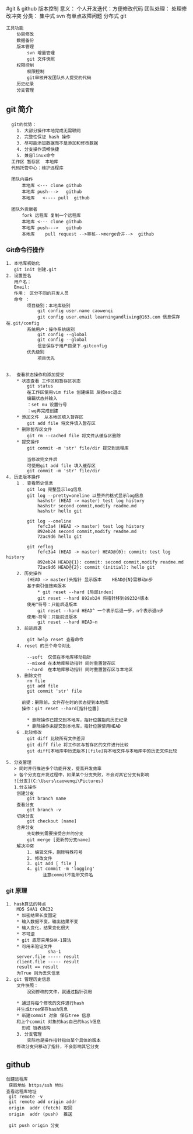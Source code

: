 
#git & github 
	版本控制
		意义：
	       个人开发迭代：方便修改代码
	       团队处理： 处理修改冲突
	    分类：
	    	集中式 svn 有单点故障问题
	    	分布式 git  

	工具功能
		协同修改
		数据备份
		版本管理
			svn 增量管理
			git 文件快照
		权限控制
			权限控制
			git审核开发团队外人提交的代码
		历史纪录
		分支管理       
## git 简介
	  git的优势：
	  	1. 大部分操作本地完成无需联网
	  	2. 完整性保证 hash 操作
	  	3. 尽可能添加数据而不是添加和修改数据
	  	4. 分支操作流畅快捷
	  	5. 兼容linux命令	
	  工作区 暂存区  本地库
	  代码托管中心：维护远程库

	  团队内操作
	   	  本地库 <--- clone github	
		  本地库 push--->   github
		  本地库	<---- pull  github
		  
	  团队外贡献者
	  	  fork 远程库 复制一个远程库
	  	  本地库 <--- clone github 	
	  	  本地库 push--->   github
		  本地库	 pull request -->审核-->merge合并-->  github
### Git命令行操作
	1. 本地库初始化
	   git init 创建.git	  
	2. 设置签名
	   用户名： 
	   Email: 
	   作用： 区分不同的开发人员
	   命令 ： 
	    	项目级别：本地库级别   
	    		git config user.name caowenqi
	    		git config user.email learningandliving@163.com 信息保存在.git/config
	    	系统用户：操作系统级别 
	    		git config --global 
	    		git config --global
	    		信息保存于用户目录下.gitconfig
	    	优先级别  
	    	    项目优先
	    	
	    	    
	3.  查看状态操作和添加提交
	    * 状态查看 工作区和暂存区状态
			git status  
			在工作区使用vim file 创建编辑 后按esc退出
			编辑状态并输入
			：set nu 设置行号
			：wq再完成创建
		* 添加文件  从本地区填入暂存区
			git add file 将文件填入暂存区
		* 删除暂存区文件	
			git rm --cached file 将文件从缓存区删除
		* 提交操作
			git commit -m 'str' file/dir 提交到远程库
			
			当修改完文件后
			可使用git add file 填入缓存区
			git commit -m 'str' file/dir
	4. 历史版本操作
		1 . 查看历史信息
			git log 完整显示log信息
			git log --pretty=oneline 以整齐的格式显示log信息
				hashstr (HEAD -> master) test log history
				hashstr second commit,modify readme.md
				hashstr	hello git

			git log --oneline
				fefc3a4 (HEAD -> master) test log history
				892eb24 second commit,modify readme.md
				72ac9d6 hello git

			git reflog	
				fefc3a4 (HEAD -> master) HEAD@{0}: commit: test log history
				892eb24 HEAD@{1}: commit: second commit,modify readme.md
				72ac9d6 HEAD@{2}: commit (initial): hello git
        2. 历史操作
		    (HEAD -> master)头指针 显示版本 	HEAD@{N}需移动n步
		    基于索引值搜索版本
			    * git reset --hard [局部index]
			    git reset --hard 892eb24 将指针移到892324版本
			使用^符号：只能后退版本    
		    	git reset --hard HEAD^ 一个表示后退一步，n个表示退n步
		    使用~符号：只能前进版本
		    	git reset --hard HEAD~n
		3. 前进后退
			
			git help reset 查看命令
		4. reset 的三个命令对比
			
			--soft  仅仅在本地库移动指针 
			--mixed 在本地库移动指针 同时重置暂存区
			--hard	在本地库移动指针 同时重置暂存区与本地区  
		5. 删除文件
			rm file
			git add file
			git commit 'str' file

		  前提：删除前，文件存在时的状态提到本地库
		  操作：git reset --hard[指针位置]	

		    * 删除操作已提交到本地库，指针位置指向历史纪录
		    * 删除操作未提交到本地库，指针位置使用HEAD 
		6 .比较修改
			git diff 比较所有文件差异
			git diff file 将工作区与暂存区的文件进行比较 
			git diff[本地库中历史版本][file]将本地文件与本地库中的历史文件比较
        
	5. 分支管理
	   > 同时并行推进多个功能开发，提高开发效率
	   > 各个分支在开发过程中，如果某个分支失败，不会对其它分支有影响
	   ![分支](C:\Users\caowenqi\Pictures)
	   1.分支操作
	   	创建分支
	   		git branch name 
	   	查看分支
	   		git branch -v
	   	切换分支
	   		git checkout [name]		
	   	合并分支
	   		先切换到需要接受合并的分支
	   		git merge [更新的分支name]		
		解决冲突
			1. 编辑文件，删除特殊符号
			2. 修改文件
			3. git add [ file ]
			4. git commit -m 'logging'
			      注意commit不能带文件名
### git 原理
    1. hash算法的特点
    	MD5 SHA1 CRC32
    	* 加密结果长度固定
    	* 输入数据不变，输出结果不变
    	* 输入变化，结果变化很大
    	* 不可逆
    	* git 底层采用SHA-1算法
    	* 可用来验证文件
    				sha-1
    	server.file ----- result
    	client.file ----- result
    	result == result 
    	为True 则为丢失信息
    2. git 管理历史信息 
    	文件快照：
    		没别修改的文件，就通过指针引用

    	* 通过将每个修改的文件进行hash
    	并生成tree保存hash信息
    	* 新建commit 对象 保存tree 信息
    	和上个commit 对象的has自己的hash信息
    	  形成 链表结构	
    	3. 分支管理 
    		实际也是操作指针指向某个具体的版本
    	修改分支只移动了指针，不会影响其它分支
## github
	创建远程库
	 获取地址 https/ssh 地址
	查看远程库地址
	 git remote -v
	 git remote add origin addr
	 origin  addr (fetch) 取回
	 origin  addr (push)  推送

	 git push origin 分支	 
